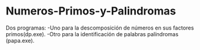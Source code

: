 # Numeros-Primos-y-Palindromas
Dos programas: 
  -Uno para la descomposición de números en sus factores primos(dp.exe).
  -Otro para la identificación de palabras palíndromas (papa.exe).
